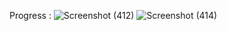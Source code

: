 Progress : 
![Screenshot (412)](https://github.com/user-attachments/assets/d9a37811-16fe-4cda-a3f4-45a0866f38b8)
![Screenshot (414)](https://github.com/user-attachments/assets/bb5ea982-f3b0-475f-a47f-5c10d0e977df)
